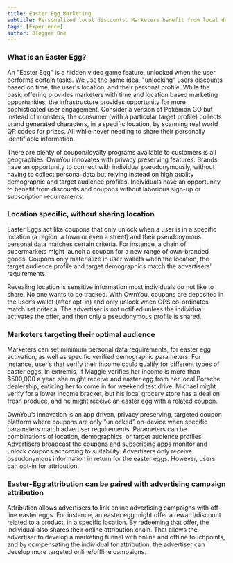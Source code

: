 ```yaml
---
title: Easter Egg Marketing
subtitle: Personalized local discounts. Marketers benefit from local demand trends with a new toolbox to gamify localized marketing.
tags: [Experience]
author: Blogger One
---
```


### <span style="color: #e81313"></span>

### What is an Easter Egg?

An "Easter Egg" is a hidden video game feature, unlocked when the user performs certain tasks. We use the same idea, "unlocking" users discounts based on time, the user's location, and their personal profile. While the basic offering provides marketers with time and location based marketing opportunities, the infrastructure provides opportunity for more sophisticated user engagement. Consider a version of Pokémon GO but instead of monsters, the consumer (with a particular target profile) collects brand generated characters, in a specific location, by scanning real world QR codes for prizes. All while never needing to share their personally identifiable information.

There are plenty of coupon/loyalty programs available to customers is all geographies. OwnYou innovates with privacy preserving features. Brands have an opportunity to connect with individual pseudonymously, without having to collect personal data but relying instead on high quality demographic and target audience profiles. Individuals have an opportunity to benefit from discounts and coupons without laborious sign-up or subscription requirements.

### Location specific, without sharing location

Easter Eggs act like coupons that only unlock when a user is in a specific location (a region, a town or even a street) and their pseudonymous personal data matches certain criteria. For instance, a chain of supermarkets might launch a coupon for a new range of own-branded goods. Coupons only materialize in user wallets when the location, the target audience profile and target demographics match the advertisers’ requirements.

Revealing location is sensitive information most individuals do not like to share. No one wants to be tracked. With OwnYou, coupons are deposited in the user’s wallet (after opt-in) and only unlock when GPS co-ordinates match set criteria. The advertiser is not notified unless the individual activates the offer, and then only a pseudonymous profile is shared.

### Marketers targeting their optimal audience

Marketers can set minimum personal data requirements, for easter egg activation, as well as specific verified demographic parameters. For instance, user’s that verify their income could qualify for different types of easter eggs. In extremis, if Maggie verifies her income is more than $500,000 a year, she might receive and easter egg from her local Porsche dealership, enticing her to come in for weekend test drive. Michael might verify for a lower income bracket, but his local grocery store has a deal on fresh produce, and he might receive an easter egg with a related coupon.

OwnYou’s innovation is an app driven, privacy preserving, targeted coupon platform where coupons are only “unlocked” on-device when specific parameters match advertiser requirements. Parameters can be combinations of location, demographics, or target audience profiles. Advertisers broadcast the coupons and subscribing apps monitor and unlock coupons according to suitability. Advertisers only receive pseudonymous information in return for the easter eggs. However, users can opt-in for attribution.

### Easter-Egg attribution can be paired with advertising campaign attribution

Attribution allows advertisers to link online advertising campaigns with off-line easter eggs. For instance, an easter egg might offer a reward/discount related to a product, in a specific location. By redeeming that offer, the individual also shares their online attribution chain. That allows the advertiser to develop a marketing funnel with online and offline touchpoints, and by compensating the individual for attribution, the advertiser can develop more targeted online/offline campaigns.
